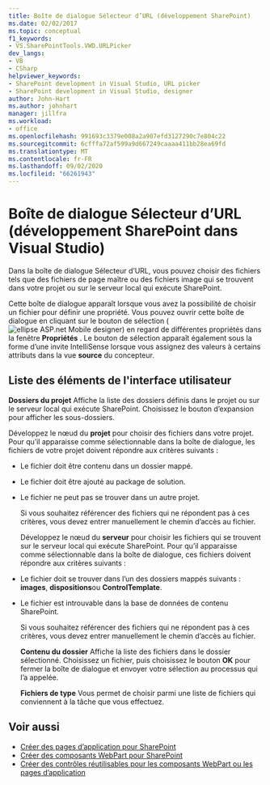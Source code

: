 ```yaml
---
title: Boîte de dialogue Sélecteur d’URL (développement SharePoint)
ms.date: 02/02/2017
ms.topic: conceptual
f1_keywords:
- VS.SharePointTools.VWD.URLPicker
dev_langs:
- VB
- CSharp
helpviewer_keywords:
- SharePoint development in Visual Studio, URL picker
- SharePoint development in Visual Studio, designer
author: John-Hart
ms.author: johnhart
manager: jillfra
ms.workload:
- office
ms.openlocfilehash: 991693c3379e008a2a907efd3127290c7e804c22
ms.sourcegitcommit: 6cfffa72af599a9d667249caaaa411bb28ea69fd
ms.translationtype: MT
ms.contentlocale: fr-FR
ms.lasthandoff: 09/02/2020
ms.locfileid: "66261943"
---
```

# <a name="url-picker-dialog-box-sharepoint-development-in-visual-studio"></a>Boîte de dialogue Sélecteur d’URL (développement SharePoint dans Visual Studio)
  Dans la boîte de dialogue Sélecteur d’URL, vous pouvez choisir des fichiers tels que des fichiers de page maître ou des fichiers image qui se trouvent dans votre projet ou sur le serveur local qui exécute SharePoint.

 Cette boîte de dialogue apparaît lorsque vous avez la possibilité de choisir un fichier pour définir une propriété. Vous pouvez ouvrir cette boîte de dialogue en cliquant sur le bouton de sélection (![ellipse ASP.net Mobile designer](../sharepoint/media/mwellipsis.gif "Bouton de sélection du concepteur ASP.NET mobile")) en regard de différentes propriétés dans la fenêtre **Propriétés** . Le bouton de sélection apparaît également sous la forme d’une invite IntelliSense lorsque vous assignez des valeurs à certains attributs dans la vue **source** du concepteur.

## <a name="uielement-list"></a>Liste des éléments de l'interface utilisateur
 **Dossiers du projet** Affiche la liste des dossiers définis dans le projet ou sur le serveur local qui exécute SharePoint. Choisissez le bouton d’expansion pour afficher les sous-dossiers.

 Développez le nœud du **projet** pour choisir des fichiers dans votre projet. Pour qu’il apparaisse comme sélectionnable dans la boîte de dialogue, les fichiers de votre projet doivent répondre aux critères suivants :

- Le fichier doit être contenu dans un dossier mappé.

- Le fichier doit être ajouté au package de solution.

- Le fichier ne peut pas se trouver dans un autre projet.

  Si vous souhaitez référencer des fichiers qui ne répondent pas à ces critères, vous devez entrer manuellement le chemin d’accès au fichier.

  Développez le nœud du **serveur** pour choisir les fichiers qui se trouvent sur le serveur local qui exécute SharePoint. Pour qu’il apparaisse comme sélectionnable dans la boîte de dialogue, ces fichiers doivent répondre aux critères suivants :

- Le fichier doit se trouver dans l’un des dossiers mappés suivants : **images**, **dispositions**ou **ControlTemplate**.

- Le fichier est introuvable dans la base de données de contenu SharePoint.

  Si vous souhaitez référencer des fichiers qui ne répondent pas à ces critères, vous devez entrer manuellement le chemin d’accès au fichier.

  **Contenu du dossier** Affiche la liste des fichiers dans le dossier sélectionné. Choisissez un fichier, puis choisissez le bouton **OK** pour fermer la boîte de dialogue et envoyer votre sélection au processus qui l’a appelée.

  **Fichiers de type** Vous permet de choisir parmi une liste de fichiers qui conviennent à la tâche que vous effectuez.

## <a name="see-also"></a>Voir aussi
- [Créer des pages d’application pour SharePoint](../sharepoint/creating-application-pages-for-sharepoint.md)
- [Créer des composants WebPart pour SharePoint](../sharepoint/creating-web-parts-for-sharepoint.md)
- [Créer des contrôles réutilisables pour les composants WebPart ou les pages d’application](../sharepoint/creating-reusable-controls-for-web-parts-or-application-pages.md)
